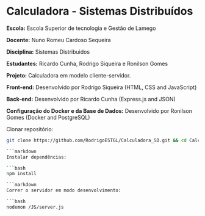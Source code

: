 # Calculadora - Sistemas Distribuídos

**Escola:** Escola Superior de tecnologia e Gestão de Lamego

**Docente:** Nuno Romeu Cardoso Sequeira 

**Disciplina:** Sistemas Distribuidos

**Estudantes:** Ricardo Cunha, Rodrigo Siqueira e Ronilson Gomes 

**Projeto:** Calculadora em modelo cliente-servidor.

**Front-end:** Desenvolvido por Rodrigo Siqueira (HTML, CSS and JavaScript)

**Back-end:** Desenvolvido por Ricardo Cunha (Express.js and JSON)

**Configuração do Docker e da Base de Dados:** Desenvolvido por Ronilson Gomes (Docker and PostgreSQL)

Clonar repositório:

```bash
git clone https://github.com/RodrigoESTGL/Calculadora_SD.git && cd Calculadora_SD

```markdown
Instalar dependências:

```bash
npm install

```markdown
Correr o servidor em modo desenvolvimento:

```bash
nodemon /JS/server.js
